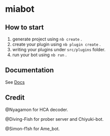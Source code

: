 # miabot

## How to start

1. generate project using `nb create` .
2. create your plugin using `nb plugin create` .
3. writing your plugins under `src/plugins` folder.
4. run your bot using `nb run` .

## Documentation

See [Docs](https://v2.nonebot.dev/)

## Credit

@Nyagamon for HCA decoder.

@Diving-Fish for prober server and Chiyuki-bot.

@Simon-f1sh for Ame_bot.
